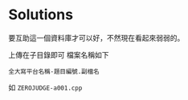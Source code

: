 # Solutions

要互助這一個資料庫才可以好，不然現在看起來弱弱的。

上傳在子目錄即可
檔案名稱如下
```
全大寫平台名稱-題目編號.副檔名
```

如
```ZEROJUDGE-a001.cpp```

